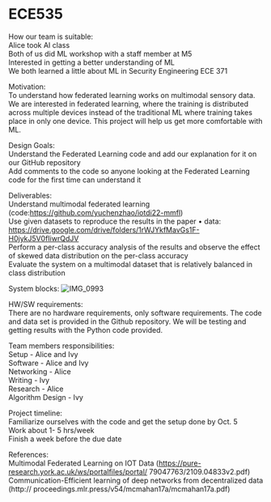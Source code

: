 # ECE535
How our team is suitable:  
Alice took AI class  
Both of us did ML workshop with a staff member at M5  
Interested in getting a better understanding of ML   
We both learned a little about ML in Security Engineering ECE 371  

Motivation:  
To understand how federated learning works on multimodal sensory data. We are interested in federated learning, where the training is distributed across multiple devices instead of the traditional ML where training takes place in only one device. This project will help us get more comfortable with ML. 

Design Goals:  
Understand the Federated Learning code and add our explanation for it on our GitHub repository  
Add comments to the code so anyone looking at the Federated Learning code for the first time can understand it  

Deliverables:  
Understand multimodal federated learning (code:https://github.com/yuchenzhao/iotdi22-mmfl)   
Use given datasets to reproduce the results in the paper • data: https://drive.google.com/drive/folders/1rWJYkfMavGs1F-H0jykJ5V0fIiwrQdJV   
Perform a per-class accuracy analysis of the results and observe the effect of skewed data distribution on the per-class accuracy   
Evaluate the system on a multimodal dataset that is relatively balanced in class distribution  

System blocks: 
![IMG_0993](https://github.com/ivyjhuang/ECE535/assets/89998421/1585eb7d-5315-4502-83ae-e5336b8a6643)

HW/SW requirements:  
There are no hardware requirements, only software requirements. The code and data set is provided in the Github repository. We will be testing and getting results with the Python code provided. 


Team members responsibilities:  
Setup - Alice and Ivy  
Software - Alice and Ivy  
Networking - Alice  
Writing - Ivy  
Research - Alice  
Algorithm Design - Ivy   

Project timeline:  
Familiarize ourselves with the code and get the setup done by Oct. 5  
Work about 1- 5 hrs/week  
Finish a week before the due date   

References:  
Multimodal Federated Learning on IOT Data (https://pure-research.york.ac.uk/ws/portalfiles/portal/ 79047763/2109.04833v2.pdf)  
Communication-Efficient learning of deep networks from decentralized data (http:// proceedings.mlr.press/v54/mcmahan17a/mcmahan17a.pdf)  
